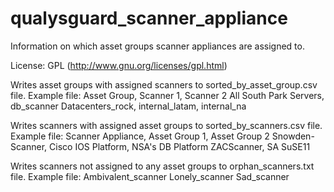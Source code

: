 qualysguard_scanner_appliance
=============================

Information on which asset groups scanner appliances are assigned to.

License: GPL (http://www.gnu.org/licenses/gpl.html)

Writes asset groups with assigned scanners to sorted_by_asset_group.csv file.
Example file:
Asset Group, Scanner 1, Scanner 2
All South Park Servers, db_scanner
Datacenters_rock, internal_latam, internal_na

Writes scanners with assigned asset groups to sorted_by_scanners.csv file.
Example file:
Scanner Appliance, Asset Group 1,	Asset Group 2
Snowden-Scanner, Cisco IOS Platform,	NSA's DB Platform
ZACScanner, SA SuSE11

Writes scanners not assigned to any asset groups to orphan_scanners.txt file.
Example file:
Ambivalent_scanner
Lonely_scanner
Sad_scanner
